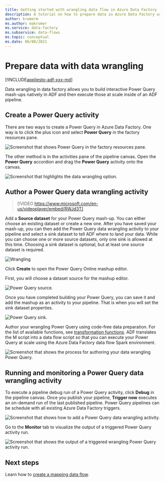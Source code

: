 ```yaml
---
title: Getting started with wrangling data flow in Azure Data Factory 
description: A tutorial on how to prepare data in Azure Data Factory using wrangling data flow 
author: kromerm
ms.author: makromer
ms.service: data-factory
ms.subservice: data-flows
ms.topic: conceptual
ms.date: 06/08/2021
---
```


# Prepare data with data wrangling

[!INCLUDE[appliesto-adf-xxx-md](includes/appliesto-adf-xxx-md.md)]

Data wrangling in data factory allows you to build interactive Power Query mash-ups natively in ADF and then execute those at scale inside of an ADF pipeline.

## Create a Power Query activity

There are two ways to create a Power Query in Azure Data Factory. One way is to click the plus icon and select **Power Query** in the factory resources pane.

![Screenshot that shows Power Query in the factory resources pane.](media/data-flow/power-query-wrangling.png)

The other method is in the activities pane of the pipeline canvas. Open the **Power Query** accordion and drag the **Power Query** activity onto the canvas.

![Screenshot that highlights the data wrangling option.](media/data-flow/power-query-activity.png)

## Author a Power Query data wrangling activity

> [!VIDEO https://www.microsoft.com/en-us/videoplayer/embed/RWJd3T]
> 
Add a **Source dataset** for your Power Query mash-up. You can either choose an existing dataset or create a new one. After you have saved your mash-up, you can then add the Power Query data wrangling activity to your pipeline and select a sink dataset to tell ADF where to land your data. While you can choose one or more source datasets, only one sink is allowed at this time. Choosing a sink dataset is optional, but at least one source dataset is required.

![Wrangling](media/wrangling-data-flow/tutorial4.png)

Click **Create** to open the Power Query Online mashup editor.

First, you will choose a dataset source for the mashup editor.

![Power Query source.](media/wrangling-data-flow/pq-new-source.png)

Once you have completed building your Power Query, you can save it and add the mashup as an activity to your pipeline. That is when you will set the sink dataset properties.

![Power Query sink.](media/wrangling-data-flow/pq-new-sink.png)

Author your wrangling Power Query using code-free data preparation. For the list of available functions, see [transformation functions](wrangling-functions.md). ADF translates the M script into a data flow script so that you can execute your Power Query at scale using the Azure Data Factory data flow Spark environment.

![Screenshot that shows the process for authoring your data wrangling Power Query.](media/wrangling-data-flow/tutorial6.png)

## Running and monitoring a Power Query data wrangling activity

To execute a pipeline debug run of a Power Query activity, click **Debug** in the pipeline canvas. Once you publish your pipeline, **Trigger now** executes an on-demand run of the last published pipeline. Power Query pipelines can be schedule with all existing Azure Data Factory triggers.

![Screenshot that shows how to add a Power Query data wrangling activity.](media/data-flow/pq-activity-001.png)

Go to the **Monitor** tab to visualize the output of a triggered Power Query activity run.

![Screenshot that shows the output of a triggered wrangling Power Query activity run.](media/wrangling-data-flow/tutorial2.png)

## Next steps

Learn how to [create a mapping data flow](tutorial-data-flow.md).
